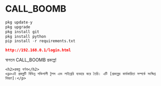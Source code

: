# CALL_BOOMB
```python 
pkg update-y
pkg upgrade 
pkg install git
pkg install python
pip install -r requirements.txt
```

```json
http://192.168.0.1/login.html
```
<p>স্বাগতম CALL_BOOMB প্রকল্পে!</p>
  


    <h2>প্রকল্প বর্ণনা</h2>
    <p>এই প্রকল্পটি বিভিন্ন শক্তিশালী টুলস এবং লাইব্রেরি ব্যবহার করে তৈরি। এটি [প্রকল্পের কার্যকারিতা সম্পর্কে সংক্ষিপ্ত বিবরণ]।</p>
  

